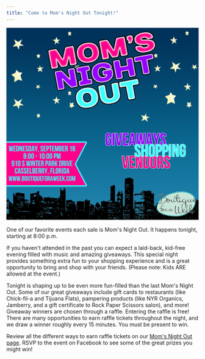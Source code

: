 ```yaml
---
title: "Come to Mom's Night Out Tonight!"
---
```


![](/img/blog/IMG_0360.jpg)

One of our favorite events each sale is Mom's Night Out. It happens tonight, starting at 8:00 p.m.

If you haven't attended in the past you can expect a laid-back, kid-free evening filled with music and amazing giveaways. This special night provides something extra fun to your shopping experience and is a great opportunity to bring and shop with your friends. (Please note: Kids ARE allowed at the event.)

Tonight is shaping up to be even more fun-filled than the last Mom's Night Out. Some of our great giveaways include gift cards to restaurants (like Chick-fil-a and Tijuana Flats), pampering products (like NYR Organics, Jamberry, and a gift certificate to Rock Paper Scissors salon), and more! Giveaway winners are chosen through a raffle. Entering the raffle is free! There are many opportunities to earn raffle tickets throughout the night, and we draw a winner roughly every 15 minutes. You must be present to win.

Review all the different ways to earn raffle tickets on our [Mom's Night Out page](/shoppers/moms-night-out/). RSVP to the event on Facebook to see some of the great prizes you might win!
